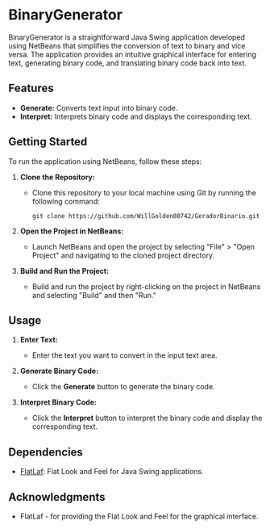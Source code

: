 # BinaryGenerator

BinaryGenerator is a straightforward Java Swing application developed using NetBeans that simplifies the conversion of text to binary and vice versa. The application provides an intuitive graphical interface for entering text, generating binary code, and translating binary code back into text.

## Features

- **Generate:** Converts text input into binary code.
- **Interpret:** Interprets binary code and displays the corresponding text.

## Getting Started

To run the application using NetBeans, follow these steps:

1. **Clone the Repository:**
   - Clone this repository to your local machine using Git by running the following command:
     ```
     git clone https://github.com/WillGolden80742/GeradorBinario.git
     ```

2. **Open the Project in NetBeans:**
   - Launch NetBeans and open the project by selecting "File" > "Open Project" and navigating to the cloned project directory.

3. **Build and Run the Project:**
   - Build and run the project by right-clicking on the project in NetBeans and selecting "Build" and then "Run."

## Usage

1. **Enter Text:**
   - Enter the text you want to convert in the input text area.

2. **Generate Binary Code:**
   - Click the **Generate** button to generate the binary code.

3. **Interpret Binary Code:**
   - Click the **Interpret** button to interpret the binary code and display the corresponding text.

## Dependencies

- [FlatLaf](https://www.formdev.com/flatlaf/): Flat Look and Feel for Java Swing applications.

## Acknowledgments

- FlatLaf - for providing the Flat Look and Feel for the graphical interface.
